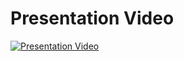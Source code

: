 # Presentation Video
[![Presentation Video](https://img.youtube.com/vi/uAtymn-rrKU/0.jpg)](https://www.youtube.com/watch?v=uAtymn-rrKU)
